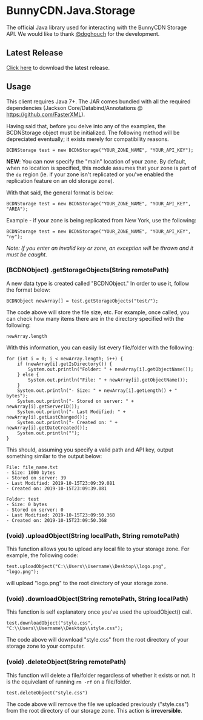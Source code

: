 # BunnyCDN.Java.Storage

The official Java library used for interacting with the BunnyCDN Storage API. 
We would like to thank [@doghouch](https://github.com/doghouch) for the development.

## Latest Release

[Click here](https://github.com/BunnyWay/BunnyCDN.Java.Storage/releases/download/Main/BCDN.jar) to download the latest release.

## Usage

This client requires Java 7+. The JAR comes bundled with all the required dependencies (Jackson Core/Databind/Annotations @ https://github.com/FasterXML).

Having said that, before you delve into any of the examples, the BCDNStorage object must be initialized. The following method will be depreciated eventually; it exists merely for compatibility reasons.

	BCDNStorage test = new BCDNStorage("YOUR_ZONE_NAME", "YOUR_API_KEY");

**NEW**: You can now specify the "main" location of your zone. By default, when no location is specified, this module assumes that your zone is part of the `de` region (ie. if your zone isn't replicated or you've enabled the replication feature on an old storage zone).

With that said, the general format is below:

	BCDNStorage test = new BCDNStorage("YOUR_ZONE_NAME", "YOUR_API_KEY", "AREA");

Example - if your zone is being replicated from New York, use the following:

	BCDNStorage test = new BCDNStorage("YOUR_ZONE_NAME", "YOUR_API_KEY", "ny");

_Note: If you enter an invalid key or zone, an exception will be thrown and it must be caught._

### (BCDNObject) .getStorageObjects(String remotePath)

A new data type is created called "BCDNObject." In order to use it, follow the format below:

	BCDNObject newArray[] = test.getStorageObjects("test/");

The code above will store the file size, etc. For example, once called, you can check how many items there are in the directory specified with the following:

	newArray.length

With this information, you can easily list every file/folder with the following:

	for (int i = 0; i < newArray.length; i++) {
	    if (newArray[i].getIsDirectory()) {
	        System.out.println("Folder: " + newArray[i].getObjectName());
	    } else {
	        System.out.println("File: " + newArray[i].getObjectName());
	    }
	    System.out.println("- Size: " + newArray[i].getLength() + " bytes");
	    System.out.println("- Stored on server: " + newArray[i].getServerID());
	    System.out.println("- Last Modified: " + newArray[i].getLastChanged());
	    System.out.println("- Created on: " + newArray[i].getDateCreated());
	    System.out.println("");
	}


This should, assuming you specify a valid path and API key, output something similar to the output below:

	File: file_name.txt
	- Size: 1000 bytes
	- Stored on server: 39
	- Last Modified: 2019-10-15T23:09:39.081
	- Created on: 2019-10-15T23:09:39.081

	Folder: test
	- Size: 0 bytes
	- Stored on server: 0
	- Last Modified: 2019-10-15T23:09:50.368
	- Created on: 2019-10-15T23:09:50.368

### (void) .uploadObject(String localPath, String remotePath)

This function allows you to upload any local file to your storage zone. For example, the following code:

	test.uploadObject("C:\\Users\\Username\\Desktop\\logo.png", "logo.png");

will upload "logo.png" to the root directory of your storage zone.

### (void) .downloadObject(String remotePath, String localPath)

This function is self explanatory once you've used the uploadObject() call. 

	test.downloadObject("style.css", "C:\\Users\\Username\\Desktop\\style.css");

The code above will download "style.css" from the root directory of your storage zone to your computer.

### (void) .deleteObject(String remotePath)

This function will delete a file/folder regardless of whether it exists or not. It is the equivelant of running `rm -rf` on a file/folder.

	test.deleteObject("style.css")

The code above will remove the file we uploaded previously ("style.css") from the root directory of our storage zone. This action is **irreversible**.
